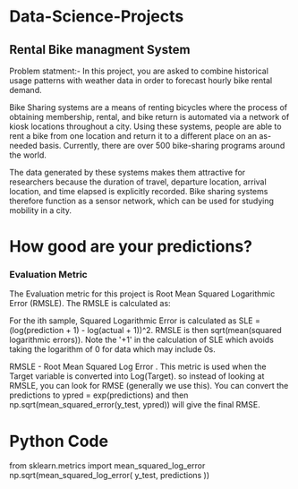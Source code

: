 # Data-Science-Projects

## Rental Bike managment System

Problem statment:- In this project, you are asked to combine historical usage patterns with
weather data in order to forecast hourly bike rental demand.

Bike Sharing systems are a means of renting bicycles where the process of
obtaining membership, rental, and bike return is automated via a network of
kiosk locations throughout a city. Using these systems, people are able to
rent a bike from one location and return it to a different place on an
as-needed basis. Currently, there are over 500 bike-sharing programs
around the world.

The data generated by these systems makes them attractive for
researchers because the duration of travel, departure location, arrival
location, and time elapsed is explicitly recorded. Bike sharing systems
therefore function as a sensor network, which can be used for studying
mobility in a city.

# How good are your predictions?
### Evaluation Metric

The Evaluation metric for this project is Root Mean Squared Logarithmic
Error (RMSLE). The RMSLE is calculated as:

For the ith sample, Squared Logarithmic Error is calculated as SLE = (log(prediction + 1) - log(actual + 1))^2. 
RMSLE is then sqrt(mean(squared logarithmic errors)). Note the '+1' in the calculation of SLE which avoids taking the logarithm of 0 for data which may include 0s.

RMSLE - Root Mean Squared Log Error .
This metric is used when the Target variable is converted into Log(Target).
so instead of looking at RMSLE, you can look for RMSE (generally we use this). You can convert the predictions to ypred = exp(predictions)
and then np.sqrt(mean_squared_error(y_test, ypred)) will give the final RMSE.

# Python Code
from sklearn.metrics import mean_squared_log_error
np.sqrt(mean_squared_log_error( y_test, predictions ))
